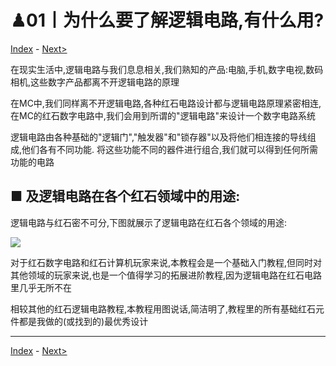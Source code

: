 # ♟01丨为什么要了解逻辑电路,有什么用?

[Index](index.md) - [Next>](02.md)

在现实生活中,逻辑电路与我们息息相关,我们熟知的产品:电脑,手机,数字电视,数码相机,这些数字产品都离不开逻辑电路的原理

在MC中,我们同样离不开逻辑电路,各种红石电路设计都与逻辑电路原理紧密相连,在MC的红石数字电路中,我们会用到所谓的"逻辑电路"来设计一个数字电路系统

逻辑电路由各种基础的"逻辑门","触发器"和"锁存器"以及将他们相连接的导线组成,他们各有不同功能.
将这些功能不同的器件进行组合,我们就可以得到任何所需功能的电路

## ■ 及逻辑电路在各个红石领域中的用途:

逻辑电路与红石密不可分,下图就展示了逻辑电路在红石各个领域的用途:

![](images/Minecraft_redstone_block_introduction_07.avif)

对于红石数字电路和红石计算机玩家来说,本教程会是一个基础入门教程,但同时对其他领域的玩家来说,也是一个值得学习的拓展进阶教程,因为逻辑电路在红石电路里几乎无所不在

相较其他的红石逻辑电路教程,本教程用图说话,简洁明了,教程里的所有基础红石元件都是我做的(或找到的)最优秀设计

---

[Index](index.md) - [Next>](02.md)
